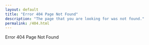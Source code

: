 ```yaml
---
layout: default
title: "Error 404 Page Not Found"
description: "The page that you are looking for was not found."
permalink: /404.html
---
```

Error 404 Page Not Found
